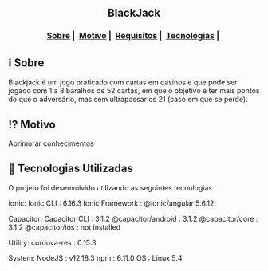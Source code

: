<h2 align="center">BlackJack</h2>




<h3 align="center">
  <a href="#informationsource-sobre">Sobre</a>&nbsp;|&nbsp;
  <a href="#interrobang-motivo">Motivo</a>&nbsp;|&nbsp;
  <a href="#seedling-requisitos-mínimos">Requisitos</a>&nbsp;|&nbsp;
  <a href="#rocket-tecnologias-utilizadas">Tecnologias</a>&nbsp;|&nbsp;
</h3>


## :information_source: Sobre

Blackjack  é um jogo praticado com cartas em casinos e que pode ser jogado com 1 a 8 baralhos de 52 cartas, em que o objetivo é ter mais pontos do que o adversário, mas sem ultrapassar os 21 (caso em que se perde).
## :interrobang: Motivo

Aprimorar conhecimentos


## :rocket: Tecnologias Utilizadas 

O projeto foi desenvolvido utilizando as seguintes tecnologias

Ionic:
   Ionic CLI                     : 6.16.3 
   Ionic Framework               : @ionic/angular 5.6.12

Capacitor:
   Capacitor CLI      : 3.1.2
   @capacitor/android : 3.1.2
   @capacitor/core    : 3.1.2
   @capacitor/ios     : not installed

Utility:
   cordova-res : 0.15.3
  
System:
   NodeJS : v12.18.3 
   npm    : 6.11.0
   OS     : Linux 5.4
